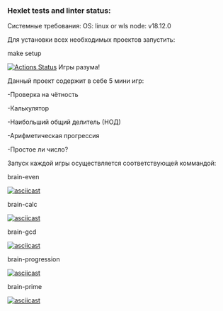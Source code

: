 ### Hexlet tests and linter status:


Системные требования:
OS: linux or wls
node: v18.12.0

Для установки всех необходимых проектов запустить:

make setup



[![Actions Status](https://github.com/21aLeX/frontend-project-44/workflows/hexlet-check/badge.svg)](https://github.com/21aLeX/frontend-project-44/actions)
Игры разума!

Данный проект содержит в себе 5 мини игр:

-Проверка на чётность

-Калькулятор

-Наибольший общий делитель (НОД)

-Арифметическая прогрессия

-Простое ли число?

Запуск каждой игры осуществляется соответствующей коммандой:

brain-even

[![asciicast](https://asciinema.org/a/533085.svg)](https://asciinema.org/a/533085)

brain-calc

[![asciicast](https://asciinema.org/a/533647.svg)](https://asciinema.org/a/533647)

brain-gcd

[![asciicast](https://asciinema.org/a/533662.svg)](https://asciinema.org/a/533662)

brain-progression

[![asciicast](https://asciinema.org/a/533743.svg)](https://asciinema.org/a/533743)

brain-prime

[![asciicast](https://asciinema.org/a/533757.svg)](https://asciinema.org/a/533757)
